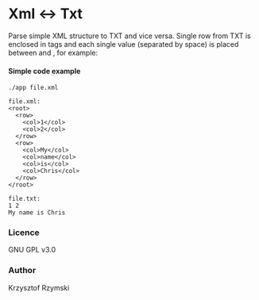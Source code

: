 # Xml <-> Txt

Parse simple XML structure to TXT and vice versa.
Single row from TXT is enclosed in <row></row> tags and each single value (separated by space) is placed between <col> and </col>, for example:

#### Simple code example

```
./app file.xml
```
```
file.xml:
<root>
  <row>
    <col>1</col>
    <col>2</col>
  </row>
  <row>
    <col>My</col>
    <col>name</col>
    <col>is</col>
    <col>Chris</col>
  </row>
</root>
```
```
file.txt:
1 2
My name is Chris
```

### Licence
GNU GPL v3.0

### Author
Krzysztof Rzymski

